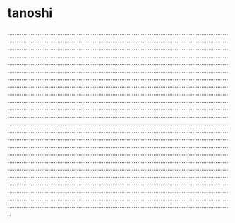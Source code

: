 # tanoshi
..................................................................................................................................................................................................................................................................................................................................................................................................................................................................................................................................................................................................................................................................................................................................................................................................................................................................................................................................................................................................................................................................................................................................................................................................................................................................................................................................................................................................................................................................................................................................................................................................................................................................................................................................................................................................................................................................................................................................................................................................................................................................................................................................................................................................................................................................................................................................................................................................................................................................................................................................................................................................................................................................................................................................................................................................................................................................................................................................................................................................................................................................................................